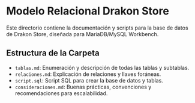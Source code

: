 # Modelo Relacional Drakon Store

Este directorio contiene la documentación y scripts para la base de datos de Drakon Store, diseñada para MariaDB/MySQL Workbench.

## Estructura de la Carpeta
- `tablas.md`: Enumeración y descripción de todas las tablas y subtablas.
- `relaciones.md`: Explicación de relaciones y llaves foráneas.
- `script.sql`: Script SQL para crear la base de datos y tablas.
- `consideraciones.md`: Buenas prácticas, convenciones y recomendaciones para escalabilidad.

